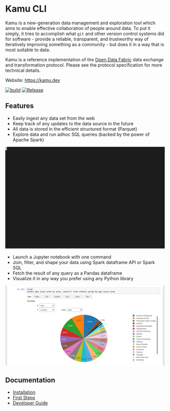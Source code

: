 # Kamu CLI

Kamu is a new-generation data management and exploration tool which aims to enable effective collaboration of people around data. To put it simply, it tries to accomplish what `git` and other version control systems did for software - provide a reliable, transparent, and trustworthy way of iteratively improving something as a community - but does it in a way that is most suitable to data.

Kamu is a reference implementation of the [Open Data Fabric](https://github.com/kamu-data/open-data-fabric) data exchange and transformation protocol. Please see the protocol specification for more technical details.

Website: https://kamu.dev

[![build](https://github.com/kamu-data/kamu-cli/workflows/build/badge.svg)](https://github.com/kamu-data/kamu-cli/actions)
[![Release](https://github.com/kamu-data/kamu-cli/workflows/release/badge.svg)](https://github.com/kamu-data/kamu-cli/actions)

## Features

- Easily ingest any data set from the web
- Keep track of any updates to the data source in the future
- All data is stored in the efficient structured format (Parquet)
- Explore data and run adhoc SQL queries (backed by the power of Apache Spark)

![SQL Shell](docs/first_steps_files/sql.svg)

- Launch a Jupyter notebook with one command
- Join, filter, and shape your data using Spark dataframe API or Spark SQL
- Fetch the result of any query as a Pandas dataframe
- Visualize it in any way you prefer using any Python library

![Jupyter](docs/first_steps_files/notebook_003.png)

## Documentation
- [Installation](docs/install.md)
- [First Steps](docs/first_steps.md)
- [Developer Guide](docs/developer_guide.md)
